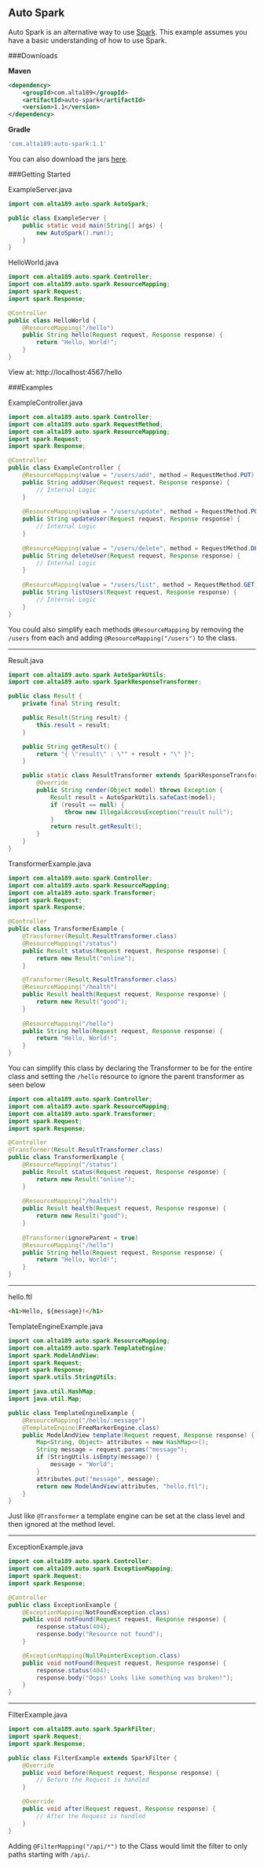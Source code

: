 Auto Spark
----------

Auto Spark is an alternative way to use [Spark][spark]. This example assumes you have a basic understanding of how to use Spark.

###Downloads

**Maven**

```xml
<dependency>
	<groupId>com.alta189</groupId>
	<artifactId>auto-spark</artifactId>
	<version>1.1</version>
</dependency>
```

**Gradle**

```gradle
'com.alta189:auto-spark:1.1'
```

You can also download the jars [here][releases].

###Getting Started

ExampleServer.java

```java
import com.alta189.auto.spark.AutoSpark;

public class ExampleServer {
	public static void main(String[] args) {
		new AutoSpark().run();
	}
}
```

HelloWorld.java

```java
import com.alta189.auto.spark.Controller;
import com.alta189.auto.spark.ResourceMapping;
import spark.Request;
import spark.Response;

@Controller
public class HelloWorld {
	@ResourceMapping("/hello")
	public String hello(Request request, Response response) {
		return "Hello, World!";
	}
}
```

View at: http://localhost:4567/hello

###Examples

ExampleController.java

```java
import com.alta189.auto.spark.Controller;
import com.alta189.auto.spark.RequestMethod;
import com.alta189.auto.spark.ResourceMapping;
import spark.Request;
import spark.Response;

@Controller
public class ExampleController {
	@ResourceMapping(value = "/users/add", method = RequestMethod.PUT)
	public String addUser(Request request, Response response) {
		// Internal Logic
	}
	
	@ResourceMapping(value = "/users/update", method = RequestMethod.POST)
	public String updateUser(Request request, Response response) {
		// Internal Logic
	}
	
	@ResourceMapping(value = "/users/delete", method = RequestMethod.DELETE)
	public String deleteUser(Request request, Response response) {
		// Internal Logic
	}
	
	@ResourceMapping(value = "/users/list", method = RequestMethod.GET)
	public String listUsers(Request request, Response response) {
		// Internal Logic
	}
}
```

You could also simplify each methods ```@ResourceMapping``` by removing the ```/users``` from each and adding ```@ResourceMapping("/users")``` to the class.


----


Result.java

```java
import com.alta189.auto.spark.AutoSparkUtils;
import com.alta189.auto.spark.SparkResponseTransformer;

public class Result {
	private final String result;

	public Result(String result) {
		this.result = result;
	}

	public String getResult() {
		return "{ \"result\" : \"" + result + "\" }";
	}

	public static class ResultTransformer extends SparkResponseTransformer {
		@Override
		public String render(Object model) throws Exception {
			Result result = AutoSparkUtils.safeCast(model);
			if (result == null) {
				throw new IllegalAccessException("result null");
			}
			return result.getResult();
		}
	}
}
```

TransformerExample.java

```java
import com.alta189.auto.spark.Controller;
import com.alta189.auto.spark.ResourceMapping;
import com.alta189.auto.spark.Transformer;
import spark.Request;
import spark.Response;

@Controller
public class TransformerExample {
	@Transformer(Result.ResultTransformer.class)
	@ResourceMapping("/status")
	public Result status(Request request, Response response) {
		return new Result("online");
	}

	@Transformer(Result.ResultTransformer.class)
	@ResourceMapping("/health")
	public Result health(Request request, Response response) {
		return new Result("good");
	}
	
	@ResourceMapping("/hello")
	public String hello(Request request, Response response) {
		return "Hello, World!";
	}
}

```

You can simplify this class by declaring the Transformer to be for the entire class and setting the ```/hello``` resource to ignore the parent transformer as seen below

```java
import com.alta189.auto.spark.Controller;
import com.alta189.auto.spark.ResourceMapping;
import com.alta189.auto.spark.Transformer;
import spark.Request;
import spark.Response;

@Controller
@Transformer(Result.ResultTransformer.class)
public class TransformerExample {
	@ResourceMapping("/status")
	public Result status(Request request, Response response) {
		return new Result("online");
	}
	
	@ResourceMapping("/health")
	public Result health(Request request, Response response) {
		return new Result("good");
	}
	
	@Transformer(ignoreParent = true)
	@ResourceMapping("/hello")
	public String hello(Request request, Response response) {
		return "Hello, World!";
	}
}
```

---

hello.ftl

```html
<h1>Hello, ${message}!</h1>
```

TemplateEngineExample.java

```java
import com.alta189.auto.spark.ResourceMapping;
import com.alta189.auto.spark.TemplateEngine;
import spark.ModelAndView;
import spark.Request;
import spark.Response;
import spark.utils.StringUtils;

import java.util.HashMap;
import java.util.Map;

public class TemplateEngineExample {
	@ResourceMapping("/hello/:message")
	@TemplateEngine(FreeMarkerEngine.class)
	public ModelAndView template(Request request, Response response) {
		Map<String, Object> attributes = new HashMap<>();
		String message = request.params("message");
		if (StringUtils.isEmpty(message)) {
			message = "World";
		}
		attributes.put("message", message);
		return new ModelAndView(attributes, "hello.ftl");
	}
}
```

Just like ```@Transformer``` a template engine can be set at the class level and then ignored at the method level.


---


ExceptionExample.java

```java
import com.alta189.auto.spark.Controller;
import com.alta189.auto.spark.ExceptionMapping;
import spark.Request;
import spark.Response;

@Controller
public class ExceptionExample {
	@ExceptionMapping(NotFoundException.class)
	public void notFound(Request request, Response response) {
		response.status(404);
		response.body("Resource not found");
	}

	@ExceptionMapping(NullPointerException.class)
	public void notFound(Request request, Response response) {
		response.status(404);
		response.body("Oops! Looks like something was broken!");
	}
}
```


---


FilterExample.java

```java
import com.alta189.auto.spark.SparkFilter;
import spark.Request;
import spark.Response;

public class FilterExample extends SparkFilter {
	@Override
	public void before(Request request, Response response) {
		// Before the Request is handled
	}

	@Override
	public void after(Request request, Response response) {
		// After the Request is handled
	}
}
```

Adding ```@FilterMapping("/api/*")``` to the Class would limit the filter to only paths starting with ```/api/```.


[spark]: http://sparkjava.com
[releases]: https://github.com/alta189/Auto-Spark/releases

